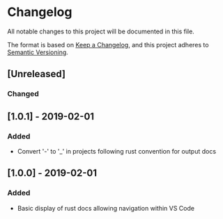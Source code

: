 # Changelog
All notable changes to this project will be documented in this file.

The format is based on [Keep a Changelog](https://keepachangelog.com/en/1.0.0/),
and this project adheres to [Semantic Versioning](https://semver.org/spec/v2.0.0.html).

## [Unreleased]
### Changed

## [1.0.1] - 2019-02-01
### Added
- Convert '-' to '_' in projects following rust convention for output docs

## [1.0.0] - 2019-02-01
### Added
- Basic display of rust docs allowing navigation within VS Code